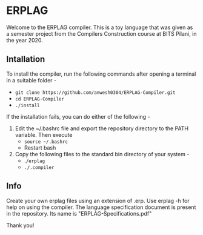 # ERPLAG

Welcome to the ERPLAG compiler. This is a toy language that was given as a semester project from the Compilers Construction course at BITS Pilani, in the year 2020. 

## Intallation
To install the compiler, run the following commands after opening a terminal in a suitable folder -

   - `git clone https://github.com/anwesh0304/ERPLAG-Compiler.git`
   - `cd ERPLAG-Compiler`
   - `./install`

If the installation fails, you can do either of the following -
1. Edit the ~/.bashrc file and export the repository directory to the PATH variable. Then execute
   - `source ~/.bashrc`
   - Restart bash
2. Copy the following files to the standard bin directory of your system -
   - .`/erplag`
   - `./.compiler`
   
## Info
   
Create your own erplag files using an extension of .erp. Use erplag -h for help on using the compiler.
The language specification document is present in the repository. Its name is "ERPLAG-Specifications.pdf"

Thank you!

